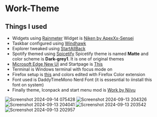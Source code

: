 # Work-Theme
## Things I used
- Widgets using [Rainmeter](https://www.rainmeter.net/)
  Widget is [Niken by ApexXx-Sensei](https://www.deviantart.com/apexxx-sensei/art/Niken-768616678)
- Taskbar configured using [Windhawk](https://windhawk.net/)
- Explorer tweaked using [StartAllBack](https://www.startallback.com/)
- Spotify themed using [Spicetify](https://spicetify.app/docs/advanced-usage/installation/)
  Spicetify theme is named **Matte** and color scheme is **Dark-grey1**. It is one of original themes
- [Microsoft Edge New UI](https://www.youtube.com/watch?v=m8e_jasJdyM&t=23s) and Startpage is [This](https://github.com/refact0r/startpage)
- Terminal is Windows terminal with focus mode on
- Firefox setup is [this](https://github.com/RemyIsCool/AnimatedFox) and colors edited with Firefox Color extension
- Font used is DaddyTimeMono Nerd Font (it is essesntial to iinstall this font on system)
- Finally theme, Iconpack and start menu mod is [Work by Niivu](https://www.deviantart.com/niivu/art/Work-for-Windows-11-1098176768)

![Screenshot 2024-09-14 075428](https://github.com/user-attachments/assets/fa81cc3b-50a6-404f-9d19-f0b66ba90faa)
![Screenshot 2024-09-13 204326](https://github.com/user-attachments/assets/f4fd7ef5-62c0-4c16-96c9-31fef90f0b35)
![Screenshot 2024-09-13 204041](https://github.com/user-attachments/assets/4eed30ab-d9ca-46b3-a105-5bd422338543)
![Screenshot 2024-09-13 203542](https://github.com/user-attachments/assets/b8117ac4-506c-45f0-b951-728e1b638451)
![Screenshot 2024-09-13 202957](https://github.com/user-attachments/assets/b8c3da57-fa8f-422b-8652-82c95681f1bf)
